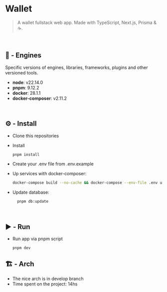 # Wallet
>
> A wallet fullstack web app. Made with TypeScript, Next.js, Prisma &amp; ☕.

<br>

## 📌 - Engines

Specific versions of engines, libraries, frameworks, plugins and other versioned tools.

- **node**: v22.14.0
- **pnpm**: 9.12.2
- **docker**: 28.1.1
- **docker-composer**: v2.11.2

<br>

## ⚙️ - Install

- Clone this repositories
- Install

  ```bash
  pnpm install
  ```

- Create your .env file from .env.example

- Up services with docker-composer:

  ```bash
  docker-compose build --no-cache && docker-compose --env-file .env up -dV
  ```

- Update database:

  ```bash
    pnpm db:update
  ```

<br>

## ▶️ - Run

- Run app via pnpm script

  ```bash
  pnpm dev
  ```

## 🏗️ - Arch

- The nice arch is in develop branch
- Time spent on the project: 14hs
